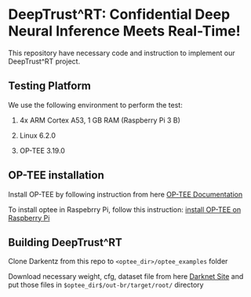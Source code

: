 
# DeepTrust^RT: Confidential Deep Neural Inference Meets Real-Time!

This repository have necessary code and instruction to implement our DeepTrust^RT project.

## Testing Platform

We use the following environment to perform the test:
1. 4x ARM Cortex A53, 1 GB RAM (Raspberry Pi 3 B)

3. Linux 6.2.0

3. OP-TEE 3.19.0

## OP-TEE installation

Install OP-TEE by following instruction from here [OP-TEE Documentation](https://optee.readthedocs.io/en/latest/building/index.html)

To install optee in Raspebrry Pi, follow this instruction: [install OP-TEE on Raspberry Pi](https://optee.readthedocs.io/en/latest/building/devices/rpi3.html)

## Building DeepTrust^RT 

Clone Darkentz from this repo to `<optee_dir>/optee_examples` folder

Download necessary weight, cfg, dataset file from here [Darknet Site](https://pjreddie.com/darknet/) and put those files in `$optee_dir$/out-br/target/root/` directory


